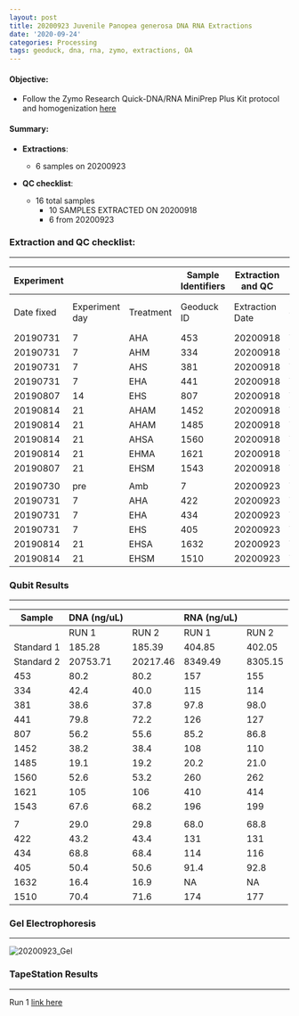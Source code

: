 ```yaml
---
layout: post
title: 20200923 Juvenile Panopea generosa DNA RNA Extractions
date: '2020-09-24'
categories: Processing
tags: geoduck, dna, rna, zymo, extractions, OA
---
```


#### **Objective:**

- Follow the Zymo Research Quick-DNA/RNA MiniPrep Plus Kit protocol and homogenization [here](https://github.com/SamGurr/SamJGurr_Lab_Notebook/blob/master/_posts/2020-08-19-Updated-protocol-DNA-RNA-Extraction-of-geoduck-samples-(Zymo-kit).md)


#### Summary:
  - **Extractions**:
    - 6 samples on 20200923

  - **QC checklist**:
    - 16 total samples
        - 10 SAMPLES EXTRACTED ON 20200918
        - 6 from 20200923

### **Extraction and QC checklist:**
----------

| Experiment  | | | Sample Identifiers |  Extraction and QC | | |  |
| ---| --- |  --- | --- | ---| --- | --- | --- |
| Date fixed | Experiment day | Treatment | Geoduck ID |  Extraction Date | Qubit completed (Y/N) | Gel completed (Y/N) | TapeStation completed (Y/N) |
| 20190731 | 7   | AHA  | 453  | 20200918  | Y | Y | Y |
| 20190731 | 7   | AHM  | 334  | 20200918  | Y | Y | Y |
| 20190731 | 7   | AHS  | 381  | 20200918  | Y | Y | Y |
| 20190731 | 7   | EHA  | 441  | 20200918  | Y | Y | Y |
| 20190807 | 14  | EHS  | 807  | 20200918  | Y | Y | Y |
| 20190814 | 21  | AHAM | 1452 | 20200918  | Y | Y | Y |
| 20190814 | 21  | AHAM | 1485 | 20200918  | Y | Y | Y |
| 20190814 | 21  | AHSA | 1560 | 20200918  | Y | Y | Y |
| 20190814 | 21  | EHMA | 1621 | 20200918  | Y | Y | Y |
| 20190807 | 21  | EHSM | 1543 | 20200918  | Y | Y | Y |
|   |   |   |   |   |   |   |   |
| 20190730 | pre | Amb  | 7    | 20200923  | Y | Y | Y |
| 20190731 | 7   | AHA  | 422  | 20200923  | Y | Y | Y |
| 20190731 | 7   | EHA  | 434  | 20200923  | Y | Y | Y |
| 20190731 | 7   | EHS  | 405  | 20200923  | Y | Y | Y |
| 20190814 | 21  | EHSA | 1632 | 20200923  | Y | Y | Y |
| 20190814 | 21  | EHSM | 1510 | 20200923  | Y | Y | Y |


### Qubit Results
----------

| Sample      | DNA (ng/uL)  |              |   RNA (ng/uL) 	|                |
| ------      | -----------  |       -      |  -------------  |        -       |
|             |    RUN 1     |     RUN 2    |      RUN 1      |     RUN 2      |
| Standard 1 	|    185.28    |    185.39    |      404.85   	|     402.05     |
| Standard 2 	|   20753.71   |   20217.46   |     8349.49   	|     8305.15    |
| 453        	|     80.2     |     80.2     |      157      	|      155       |
| 334        	|     42.4     |     40.0     |      115      	|      114       |
| 381       	|     38.6     |     37.8     |      97.8      	|      98.0      |
| 441       	|     79.8     |     72.2     |      126      	|      127       |
| 807       	|     56.2     |     55.6     |      85.2      	|      86.8      |
| 1452       	|     38.2     |     38.4     |      108      	|      110       |
| 1485       	|     19.1     |     19.2     |      20.2    	  |      21.0      |
| 1560      	|     52.6     |     53.2     |      260    	  |      262       |
| 1621       	|     105      |     106      |      410       	|      414       |
| 1543       	|     67.6     |     68.2     |      196      	|      199       |
|   |   |   |   |   |
| 7         	|     29.0     |     29.8     |      68.0      	|      68.8      |
| 422        	|     43.2     |     43.4     |      131      	|      131       |
| 434       	|     68.8     |     68.4     |      114      	|      116       |
| 405       	|     50.4     |     50.6     |      91.4      	|      92.8      |
| 1632       	|     16.4     |     16.9     |      NA       	|      NA        |
| 1510       	|     70.4     |     71.6     |      174      	|      177       |


### Gel Electrophoresis
----------

![20200923_Gel](https://samgurr.github.io/SamJGurr_Lab_Notebook/images/20200923_Gel.jpg "20200923_Gel")


### TapeStation Results
----------

Run 1 [link here](https://github.com/SamGurr/SamJGurr_Lab_Notebook/blob/master/images/2020-09-23%20-%2015.03.25.pdf)

